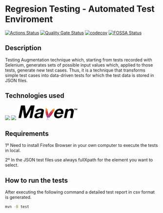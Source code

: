 # Regresion Testing - Automated Test Enviroment
[![Actions Status](https://github.com/PabloGarciaFernandez/Regresion-Testing---Automated-Test-Enviroment/actions/workflows/ci.yml/badge.svg)](https://github.com/PabloGarciaFernandez/Regresion-Testing---Automated-Test-Enviroment/actions)
[![Quality Gate Status](https://sonarcloud.io/api/project_badges/measure?project=PabloGarciaFernandez_Regresion-Testing---Automated-Test-Enviroment&metric=alert_status)](https://sonarcloud.io/summary/new_code?id=PabloGarciaFernandez_Regresion-Testing---Automated-Test-Enviroment)
[![codecov](https://codecov.io/gh/PabloGarciaFernandez/Regresion-Testing---Automated-Test-Enviroment/branch/master/graph/badge.svg?token=O1JH67E97U)](https://codecov.io/gh/PabloGarciaFernandez/Regresion-Testing---Automated-Test-Enviroment)
[![FOSSA Status](https://app.fossa.com/api/projects/git%2Bgithub.com%2FUO276824%2FRegresion-Testing---Automated-Test-Enviroment.svg?type=shield)](https://app.fossa.com/projects/git%2Bgithub.com%2FUO276824%2FRegresion-Testing---Automated-Test-Enviroment?ref=badge_shield)


## Description

Testing Augmentation technique which, starting from tests recorded with Selenium, generates sets of possible input values which, applied to those tests, generate new test cases. Thus, it is a technique that transforms simple test cases into data-driven tests for which the test data is stored in JSON files.


## Technologies used

<p float="left">
<a href="https://www.oracle.com/java/"><img src="https://img.icons8.com/external-tal-revivo-shadow-tal-revivo/512/external-java-is-a-general-purpose-programming-language-that-is-class-based-logo-shadow-tal-revivo.png" height="50"></a>
<a href="https://www.selenium.dev/"><img src="https://img.icons8.com/fluency/512/selenium-test-automation.png" height="50"></a>
<a href="https://maven.apache.org/"><img src="https://raw.githubusercontent.com/jesperancinha/project-signer/master/project-signer-templates/icons-50/apache-maven-50.png" height="50"></a>
</p>


## Requirements

1º Need to install Firefox Browser in your own computer to execute the tests in local.

2º In the JSON test files use always fullXpath for the element you want to select.


## How to run the tests

After executing the following command a detailed test report in csv format is generated.

```bash
mvn -B test
```
